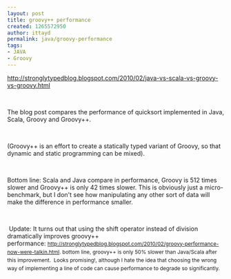 ```yaml
---
layout: post
title: groovy++ performance
created: 1265572950
author: ittayd
permalink: java/groovy-performance
tags:
- JAVA
- Groovy
---
```

<p><a href="http://stronglytypedblog.blogspot.com/2010/02/java-vs-scala-vs-groovy-vs-groovy.html">http://stronglytypedblog.blogspot.com/2010/02/java-vs-scala-vs-groovy-vs-groovy.html</a></p>
<p>&nbsp;</p>
<p>The blog post compares the performance of quicksort implemented in Java, Scala, Groovy and Groovy++.&nbsp;</p>
<p>&nbsp;</p>
<p>(Groovy++ is an effort to create a statically typed variant of Groovy, so that dynamic and static programming can be mixed).</p>
<p>&nbsp;</p>
<p>Bottom line: Scala and Java compare in performance, Groovy is 512 times slower and Groovy++ is only 42 times slower. This is obviously just a micro-benchmark, but I don't see how manipulating any other sort of data will make the difference in performance smaller.&nbsp;</p>
<p>&nbsp;</p>
<p>&nbsp;Update: It turns out that using the shift operator instead of division dramatically improves groovy++ performance:&nbsp;<span class="Apple-style-span" style="line-height: 19px; font-size: 12px; "><a href="http://stronglytypedblog.blogspot.com/2010/02/groovy-performance-now-were-talkin.html">http://stronglytypedblog.blogspot.com/2010/02/groovy-performance-now-were-talkin.html</a>. bottom line, groovy++ is only 50% slower than Java/Scala after this improvement. &nbsp;Looks promising!, although I hate the idea that choosing the wrong way of implementing a line of code can cause performance to degrade so significantly.&nbsp;</span></p>

